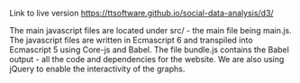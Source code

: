 Link to live version https://ttsoftware.github.io/social-data-analysis/d3/

The main javascript files are located under src/ - the main file being main.js.
The javascript files are written in Ecmascript 6 and transpiled into Ecmascript 5 using Core-js and Babel. The file bundle.js contains the Babel output - all the code and dependencies for the website.
We are also using jQuery to enable the interactivity of the graphs.
